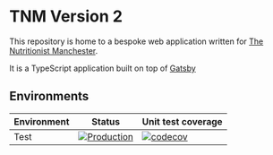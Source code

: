 # TNM Version 2

This repository is home to a bespoke web application written for [The
Nutritionist Manchester](https://thenutritionistmcr.com).

It is a TypeScript application built on top of [Gatsby](https://www.gatsbyjs.com)

## Environments

| Environment | Status                                                                                                                                                                                   | Unit test coverage                                                                                                               |
| ----------- | ---------------------------------------------------------------------------------------------------------------------------------------------------------------------------------------- | -------------------------------------------------------------------------------------------------------------------------------- |
| Test        | [![Production](https://github.com/benwainwright/tnm/workflows/Deploy%20%28prod%29/badge.svg?branch=main)](https://github.com/benwainwright/tnm-v2/actions/workflows/deploy-to-live.yaml) | [![codecov](https://codecov.io/gh/benwainwright/tnm-v2/branch/main/graph/badge.svg)](https://codecov.io/gh/benwainwright/tnm-v2) |
